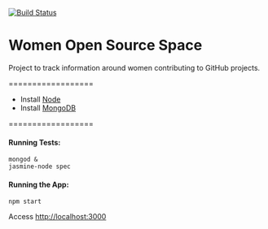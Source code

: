 [![Build Status](https://snap-ci.com/aninhalacerda/women-contributing/branch/master/build_image)](https://snap-ci.com/aninhalacerda/women-contributing/branch/master)

Women Open Source Space
==================

Project to track information around women contributing to GitHub projects.

==================

* Install [Node](http://nodejs.org/)
* Install [MongoDB](http://www.mongodb.org/)

==================

#### Running Tests:

``mongod &``  
``jasmine-node spec``

#### Running the App:

``npm start``

Access [http://localhost:3000](http://localhost:3000)


